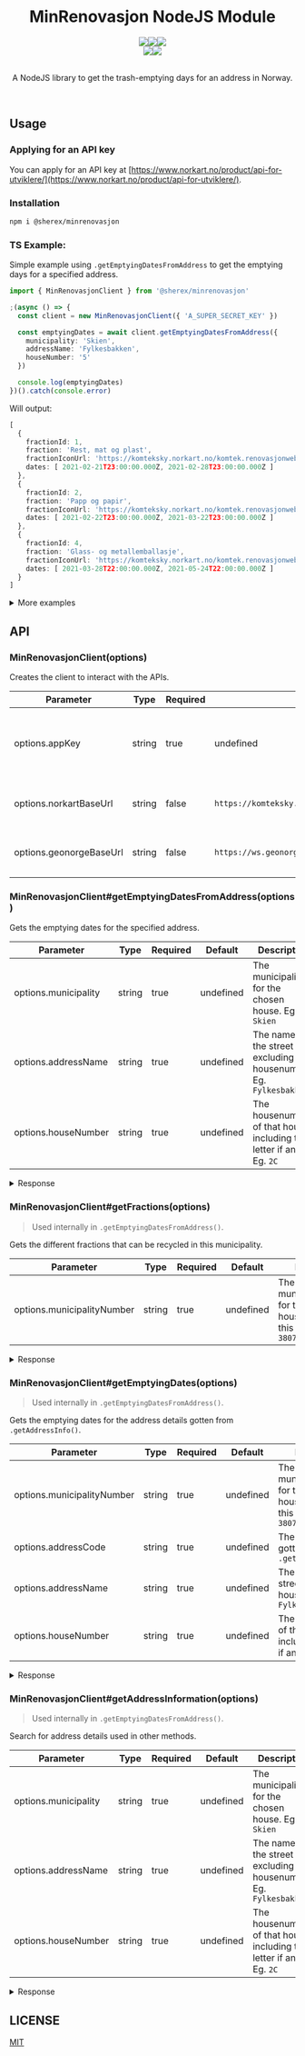 <h1 align=center >MinRenovasjon NodeJS Module</h1>
<div align="center">
  <img src="https://img.shields.io/github/workflow/status/sherex/node-minrenovasjon/Tests?label=Tests&style=for-the-badge"/><img src="https://img.shields.io/github/workflow/status/sherex/node-minrenovasjon/Publish?label=Publish&style=for-the-badge"/><img src="https://img.shields.io/npm/v/@sherex/minrenovasjon?style=for-the-badge&color=success"/>
</div>
<div align="center">
  <a href="https://github.com/Sherex/node-minrenovasjon"><img src="https://img.shields.io/static/v1?logo=github&label=&message=GITHUB&color=black&style=for-the-badge"/></a><a href="https://npmjs.com/package/@sherex/minrenovasjon"><img src="https://img.shields.io/static/v1?logo=npm&label=&message=NPM&color=red&style=for-the-badge"/></a>
</div>

<br>
<p align=center >A NodeJS library to get the trash-emptying days for an address in Norway.</p>
<br>

## Usage
### Applying for an API key
You can apply for an API key at [https://www.norkart.no/product/api-for-utviklere/](https://www.norkart.no/product/api-for-utviklere/).

### Installation
```sh
npm i @sherex/minrenovasjon
```

### TS Example:
Simple example using `.getEmptyingDatesFromAddress` to get the emptying days for a specified address.
```ts
import { MinRenovasjonClient } from '@sherex/minrenovasjon'

;(async () => {
  const client = new MinRenovasjonClient({ 'A_SUPER_SECRET_KEY' })

  const emptyingDates = await client.getEmptyingDatesFromAddress({
    municipality: 'Skien',
    addressName: 'Fylkesbakken',
    houseNumber: '5'
  })

  console.log(emptyingDates)
})().catch(console.error)
```
Will output:
```typescript
[
  {
    fractionId: 1,
    fraction: 'Rest, mat og plast',
    fractionIconUrl: 'https://komteksky.norkart.no/komtek.renovasjonwebapi/Ikoner/matrestavfallplast.png',
    dates: [ 2021-02-21T23:00:00.000Z, 2021-02-28T23:00:00.000Z ]
  },
  {
    fractionId: 2,
    fraction: 'Papp og papir',
    fractionIconUrl: 'https://komteksky.norkart.no/komtek.renovasjonwebapi/Ikoner/papppapirdrikkekartong.png',
    dates: [ 2021-02-22T23:00:00.000Z, 2021-03-22T23:00:00.000Z ]
  },
  {
    fractionId: 4,
    fraction: 'Glass- og metallemballasje',
    fractionIconUrl: 'https://komteksky.norkart.no/komtek.renovasjonwebapi/Ikoner/glassogmetallemballasje.png',
    dates: [ 2021-03-28T22:00:00.000Z, 2021-05-24T22:00:00.000Z ]
  }
]
```

<details>
  <summary>More examples</summary>

```typescript
import { MinRenovasjonClient } from '@sherex/minrenovasjon'

;(async () => {
  // Create the client
  const client = new MinRenovasjonClient({ 'A_SUPER_SECRET_KEY' })

  // Get all fractions for a municipality
  const fractions = await client.getFractions({ municipalityNumber: '3807' })
  console.log(fractions)

  // Get the emptying dates with direct address information (no address search)
  const emptyingDates = await client.getEmptyingDates({
    municipalityNumber: '3807',
    addressCode: '31700',
    addressName: 'Fylkesbakken',
    houseNumber: '5'
  })
  console.log(emptyingDates)

  // Use the address information from getAddressInformation() in getEmptyingDates()
  const addresses = await client.getAddressInformation({
    municipality: 'Skien',
    addressName: 'Fylkesbakken',
    houseNumber: '5'
  })
  console.log(addresses)

  const emptyingDates = await client.getEmptyingDates(addresses[0])
})().catch(console.error)
```

</details>

## API

### MinRenovasjonClient(options)
Creates the client to interact with the APIs.

| Parameter | Type | Required | Default | Description |
| --------- | ---- | -------- | ------- | ----------- |
| options.appKey | string | true | undefined | The key for the Norkart APIs. [Applying for an API key](#Applying-for-an-API-key) |
| options.norkartBaseUrl  | string | false | `https://komteksky.norkart.no/komtek.renovasjonwebapi/api` | Base-url for Norkart's APIs |
| options.geonorgeBaseUrl  | string | false | `https://ws.geonorge.no/adresser/v1` | Base-url for Geonorge's APIs |

### MinRenovasjonClient#getEmptyingDatesFromAddress(options)
Gets the emptying dates for the specified address.

| Parameter | Type | Required | Default | Description |
| --------- | ---- | -------- | ------- | ----------- |
| options.municipality | string | true | undefined | The municipality for the chosen house. Eg. `Skien` |
| options.addressName  | string | true | undefined | The name of the street excluding the housenumber. Eg. `Fylkesbakken` |
| options.houseNumber  | string | true | undefined | The housenumber of that house, including the letter if any. Eg. `2C` |

<details>
  <summary>Response</summary>

```typescript
[
  {
    fractionId: 1,
    fraction: 'Rest, mat og plast',
    fractionIconUrl: 'https://komteksky.norkart.no/komtek.renovasjonwebapi/Ikoner/matrestavfallplast.png',
    dates: [ 2021-02-21T23:00:00.000Z, 2021-02-28T23:00:00.000Z ]
  },
  {
    fractionId: 2,
    fraction: 'Papp og papir',
    fractionIconUrl: 'https://komteksky.norkart.no/komtek.renovasjonwebapi/Ikoner/papppapirdrikkekartong.png',
    dates: [ 2021-02-22T23:00:00.000Z, 2021-03-22T23:00:00.000Z ]
  },
  {
    fractionId: 4,
    fraction: 'Glass- og metallemballasje',
    fractionIconUrl: 'https://komteksky.norkart.no/komtek.renovasjonwebapi/Ikoner/glassogmetallemballasje.png',
    dates: [ 2021-03-28T22:00:00.000Z, 2021-05-24T22:00:00.000Z ]
  }
]
```

</details>

### MinRenovasjonClient#getFractions(options)
> Used internally in `.getEmptyingDatesFromAddress()`.

Gets the different fractions that can be recycled in this municipality.

| Parameter | Type | Required | Default | Description |
| --------- | ---- | -------- | ------- | ----------- |
| options.municipalityNumber | string | true | undefined | The municipalitynumber for the chosen house. You can find this using `.get` Eg. `3807` |

<details>
  <summary>Response</summary>

```typescript
[
  {
    id: 1,
    name: 'Rest, mat og plast',
    iconUrl: 'https://komteksky.norkart.no/komtek.renovasjonwebapi/Ikoner/matrestavfallplast.png'
  },
  {
    id: 2,
    name: 'Papp og papir',
    iconUrl: 'https://komteksky.norkart.no/komtek.renovasjonwebapi/Ikoner/papppapirdrikkekartong.png'
  },
  {
    id: 3,
    name: 'Matavfall',
    iconUrl: 'https://komteksky.norkart.no/komtek.renovasjonwebapi/Ikoner/matavfall.png'
  },
  {
    id: 4,
    name: 'Glass- og metallemballasje',
    iconUrl: 'https://komteksky.norkart.no/komtek.renovasjonwebapi/Ikoner/glassogmetallemballasje.png'
  },
  {
    id: 5,
    name: 'Drikkekartonger',
    iconUrl: 'https://komteksky.norkart.no/komtek.renovasjonwebapi/Ikoner/brush.png'
  },
  {
    id: 6,
    name: 'Farlig avfall (Må bestilles på rig.no/farlig)',
    iconUrl: 'https://komteksky.norkart.no/komtek.renovasjonwebapi/Ikoner/farligavfall.png'
  },
  {
    id: 7,
    name: 'Plastemballasje',
    iconUrl: 'https://komteksky.norkart.no/komtek.renovasjonwebapi/Ikoner/plastemballasje.png'
  },
  {
    id: 8,
    name: 'Trevirke',
    iconUrl: 'https://komteksky.norkart.no/komtek.renovasjonwebapi/Ikoner/brush.png'
  },
  {
    id: 9,
    name: 'Tekstiler',
    iconUrl: 'https://komteksky.norkart.no/komtek.renovasjonwebapi/Ikoner/brush.png'
  },
  {
    id: 10,
    name: 'Hageavfall (Må bestilles på rig.no/hage)',
    iconUrl: 'https://komteksky.norkart.no/komtek.renovasjonwebapi/Ikoner/hageavfall.png'
  },
  {
    id: 11,
    name: 'Metaller',
    iconUrl: 'https://komteksky.norkart.no/komtek.renovasjonwebapi/Ikoner/brush.png'
  },
  {
    id: 12,
    name: 'Hvitevarer/EE-avfall',
    iconUrl: 'https://komteksky.norkart.no/komtek.renovasjonwebapi/Ikoner/brush.png'
  },
  {
    id: 13,
    name: 'Papp',
    iconUrl: 'https://komteksky.norkart.no/komtek.renovasjonwebapi/Ikoner/pappogkartong.png'
  },
  {
    id: 14,
    name: 'Grovavfall (Må bestilles på rig.no/grovavfall)',
    iconUrl: 'https://komteksky.norkart.no/komtek.renovasjonwebapi/Ikoner/gjenstandertilombruk.png'
  },
  {
    id: 15,
    name: 'Hjemmekompostering',
    iconUrl: 'https://komteksky.norkart.no/komtek.renovasjonwebapi/Ikoner/brush.png'
  },
  {
    id: 16,
    name: 'Usortert restavfall',
    iconUrl: 'https://komteksky.norkart.no/komtek.renovasjonwebapi/Ikoner/restavfall.png'
  }
]
```

</details>

### MinRenovasjonClient#getEmptyingDates(options)
> Used internally in `.getEmptyingDatesFromAddress()`.

Gets the emptying dates for the address details gotten from `.getAddressInfo()`.

| Parameter | Type | Required | Default | Description |
| --------- | ---- | -------- | ------- | ----------- |
| options.municipalityNumber | string | true | undefined | The municipalitynumber for the chosen house. You can find this using `.get` Eg. `3807` |
| options.addressCode | string | true | undefined | The addresscode gotten from `.getAddressInfo()` |
| options.addressName | string | true | undefined | The name of the street excluding the housenumber. Eg. `Fylkesbakken` |
| options.houseNumber | string | true | undefined | The housenumber of that house, including the letter if any. Eg. `2C` |

<details>
  <summary>Response</summary>

```typescript
[
  {
    fractionId: 1,
    fraction: 'Rest, mat og plast',
    fractionIconUrl: 'https://komteksky.norkart.no/komtek.renovasjonwebapi/Ikoner/matrestavfallplast.png',
    dates: [ 2021-02-21T23:00:00.000Z, 2021-02-28T23:00:00.000Z ]
  },
  {
    fractionId: 2,
    fraction: 'Papp og papir',
    fractionIconUrl: 'https://komteksky.norkart.no/komtek.renovasjonwebapi/Ikoner/papppapirdrikkekartong.png',
    dates: [ 2021-02-22T23:00:00.000Z, 2021-03-22T23:00:00.000Z ]
  },
  {
    fractionId: 4,
    fraction: 'Glass- og metallemballasje',
    fractionIconUrl: 'https://komteksky.norkart.no/komtek.renovasjonwebapi/Ikoner/glassogmetallemballasje.png',
    dates: [ 2021-03-28T22:00:00.000Z, 2021-05-24T22:00:00.000Z ]
  }
]
```

</details>

### MinRenovasjonClient#getAddressInformation(options)
> Used internally in `.getEmptyingDatesFromAddress()`.

Search for address details used in other methods.

| Parameter | Type | Required | Default | Description |
| --------- | ---- | -------- | ------- | ----------- |
| options.municipality | string | true | undefined | The municipality for the chosen house. Eg. `Skien` |
| options.addressName  | string | true | undefined | The name of the street excluding the housenumber. Eg. `Fylkesbakken` |
| options.houseNumber  | string | true | undefined | The housenumber of that house, including the letter if any. Eg. `2C` |

<details>
  <summary>Response</summary>

```typescript
[
  {
    municipalityNumber: '3807',
    addressCode: '31700',
    addressName: 'Fylkesbakken',
    houseNumber: '2C'
  }
]
```

</details>

## LICENSE
[MIT](LICENSE)